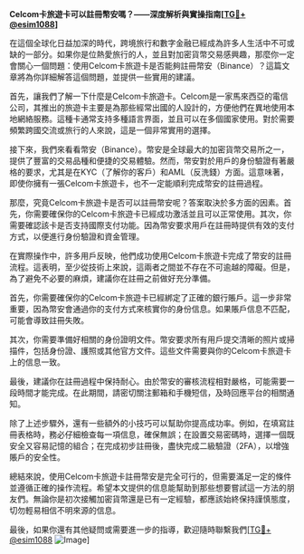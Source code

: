 **Celcom卡旅遊卡可以註冊幣安嗎？——深度解析與實操指南[[TG💪+ @esim1088](https://t.me/s/esim1088)]**

在這個全球化日益加深的時代，跨境旅行和數字金融已經成為許多人生活中不可或缺的一部分。如果你是位熱愛旅行的人，並且對加密貨幣交易感興趣，那麼你一定會關心一個問題：使用Celcom卡旅遊卡是否能夠註冊幣安（Binance）？這篇文章將為你詳細解答這個問題，並提供一些實用的建議。

首先，讓我們了解一下什麼是Celcom卡旅遊卡。Celcom是一家馬來西亞的電信公司，其推出的旅遊卡主要是為那些經常出國的人設計的，方便他們在異地使用本地網絡服務。這種卡通常支持多種語言界面，並且可以在多個國家使用。對於需要頻繁跨國交流或旅行的人來說，這是一個非常實用的選擇。

接下來，我們來看看幣安（Binance）。幣安是全球最大的加密貨幣交易所之一，提供了豐富的交易品種和便捷的交易體驗。然而，幣安對於用戶的身份驗證有著嚴格的要求，尤其是在KYC（了解你的客戶）和AML（反洗錢）方面。這意味著，即使你擁有一張Celcom卡旅遊卡，也不一定能順利完成幣安的註冊過程。

那麼，究竟Celcom卡旅遊卡是否可以註冊幣安呢？答案取決於多方面的因素。首先，你需要確保你的Celcom卡旅遊卡已經成功激活並且可以正常使用。其次，你需要確認該卡是否支持國際支付功能。因為幣安要求用戶在註冊時提供有效的支付方式，以便進行身份驗證和資金管理。

在實際操作中，許多用戶反映，他們成功使用Celcom卡旅遊卡完成了幣安的註冊流程。這表明，至少從技術上來說，這兩者之間並不存在不可逾越的障礙。但是，為了避免不必要的麻煩，建議你在註冊之前做好充分準備。

首先，你需要確保你的Celcom卡旅遊卡已經綁定了正確的銀行賬戶。這一步非常重要，因為幣安會通過你的支付方式來核實你的身份信息。如果賬戶信息不匹配，可能會導致註冊失敗。

其次，你需要準備好相關的身份證明文件。幣安要求所有用戶提交清晰的照片或掃描件，包括身份證、護照或其他官方文件。這些文件需要與你的Celcom卡旅遊卡上的信息一致。

最後，建議你在註冊過程中保持耐心。由於幣安的審核流程相對嚴格，可能需要一段時間才能完成。在此期間，請密切關注郵箱和手機短信，及時回應平台的相關通知。

除了上述步驟外，還有一些額外的小技巧可以幫助你提高成功率。例如，在填寫註冊表格時，務必仔細檢查每一項信息，確保無誤；在設置交易密碼時，選擇一個既安全又容易記憶的組合；在完成初步註冊後，盡快完成二級驗證（2FA），以增強賬戶的安全性。

總結來說，使用Celcom卡旅遊卡註冊幣安是完全可行的，但需要滿足一定的條件並遵循正確的操作流程。希望本文提供的信息能幫助到那些想要嘗試這一方法的朋友們。無論你是初次接觸加密貨幣還是已有一定經驗，都應該始終保持謹慎態度，切勿輕易相信不明來源的信息。

最後，如果你還有其他疑問或需要進一步的指導，歡迎隨時聯繫我們[[TG💪+ @esim1088](https://t.me/s/esim1088) ![Image](https://i.postimg.cc/4NQfJmqS/Snipaste-2025-05-13-00-14-12.png)]